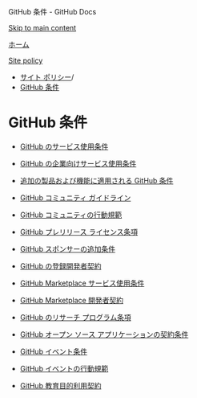 GitHub 条件 - GitHub Docs

[Skip to main content](#main-content)

[ホーム](/ja)

[Site policy](/ja/site-policy)

* [サイト ポリシー](/ja/site-policy)/
* [GitHub 条件](/ja/site-policy/github-terms)

GitHub 条件
==========

* [GitHub のサービス使用条件](/ja/site-policy/github-terms/github-terms-of-service)

* [GitHub の企業向けサービス使用条件](/ja/site-policy/github-terms/github-corporate-terms-of-service)

* [追加の製品および機能に適用される GitHub 条件](/ja/site-policy/github-terms/github-terms-for-additional-products-and-features)

* [GitHub コミュニティ ガイドライン](/ja/site-policy/github-terms/github-community-guidelines)

* [GitHub コミュニティの行動規範](/ja/site-policy/github-terms/github-community-code-of-conduct)

* [GitHub プレリリース ライセンス条項](/ja/site-policy/github-terms/github-pre-release-license-terms)

* [GitHub スポンサーの追加条件](/ja/site-policy/github-terms/github-sponsors-additional-terms)

* [GitHub の登録開発者契約](/ja/site-policy/github-terms/github-registered-developer-agreement)

* [GitHub Marketplace サービス使用条件](/ja/site-policy/github-terms/github-marketplace-terms-of-service)

* [GitHub Marketplace 開発者契約](/ja/site-policy/github-terms/github-marketplace-developer-agreement)

* [GitHub のリサーチ プログラム条項](/ja/site-policy/github-terms/github-research-program-terms)

* [GitHub オープン ソース アプリケーションの契約条件](/ja/site-policy/github-terms/github-open-source-applications-terms-and-conditions)

* [GitHub イベント条件](/ja/site-policy/github-terms/github-event-terms)

* [GitHub イベントの行動規範](/ja/site-policy/github-terms/github-event-code-of-conduct)

* [GitHub 教育目的利用契約](/ja/site-policy/github-terms/github-educational-use-agreement)
